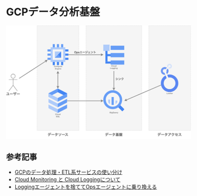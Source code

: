 # GCPデータ分析基盤

<img src="../Img/beer-and-bread.drawio.png" width="550">

## 参考記事
* [GCPのデータ処理・ETL系サービスの使い分け](https://qiita.com/tomoyanamekawa/items/e45317bada702159add0)
* [Cloud Monitoring と Cloud Loggingについて](https://konan0802-cautious-space-robot-5xxr7grqg64f7x5r.github.dev/?autoStart=false)
* [Loggingエージェントを捨ててOpsエージェントに乗り換える](https://cloud-ace.jp/column/detail284/)

